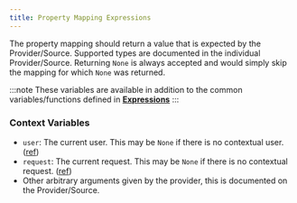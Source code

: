 ```yaml
---
title: Property Mapping Expressions
---
```


The property mapping should return a value that is expected by the Provider/Source. Supported types are documented in the individual Provider/Source. Returning `None` is always accepted and would simply skip the mapping for which `None` was returned.

:::note
These variables are available in addition to the common variables/functions defined in [**Expressions**](../expressions/index.md)
:::

### Context Variables

-   `user`: The current user. This may be `None` if there is no contextual user. ([ref](../expressions/reference/user-object.md))
-   `request`: The current request. This may be `None` if there is no contextual request. ([ref](https://docs.djangoproject.com/en/3.0/ref/request-response/#httprequest-objects))
-   Other arbitrary arguments given by the provider, this is documented on the Provider/Source.

